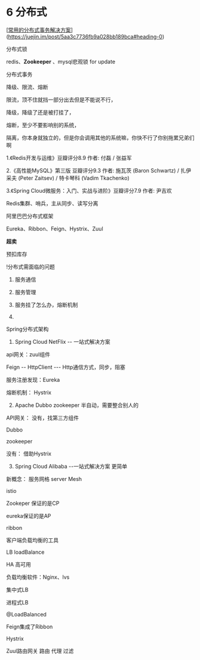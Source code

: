 # 6 分布式

[[常用的分布式事务解决方案](https://juejin.im/post/5aa3c7736fb9a028bb189bca#heading-0)](https://juejin.im/post/5aa3c7736fb9a028bb189bca#heading-0)



分布式锁

redis、**Zookeeper** 、mysql悲观锁 for update



分布式事务



降级、限流、熔断



限流，顶不住就挡一部分出去但是不能说不行，

降级，降级了还是被打挂了，

熔断，至少不要影响别的系统，

隔离，你本身就独立的，但是你会调用其他的系统嘛，你快不行了你别拖累兄弟们啊





1.《Redis开发与运维》豆瓣评分8.9 作者: 付磊 / 张益军



2.《高性能MySQL》第三版 豆瓣评分9.3 作者: 施瓦茨 (Baron Schwartz) / 扎伊采夫 (Peter Zaitsev) / 特卡琴科 (Vadim Tkachenko)



3.《Spring Cloud微服务：入门、实战与进阶》豆瓣评分7.9 作者: 尹吉欢



Redis集群、哨兵，主从同步、读写分离



阿里巴巴分布式框架



Eureka、Ribbon、Feign、Hystrix、Zuul



**超卖**

预扣库存

!分布式需面临的问题

1. 服务通信

2. 服务管理

3. 服务挂了怎么办，熔断机制

4.



Spring分布式架构

1. Spring Cloud NetFlix -- 一站式解决方案

api网关：zuul组件

Feign -- HttpClient --- Http通信方式，同步，阻塞

服务注册发现：Eureka

熔断机制： Hystrix



2. Apache Dubbo zookeeper 半自动，需要整合别人的

API网关： 没有，找第三方组件

Dubbo

zookeeper

没有： 借助Hystrix



3. Spring Cloud Alibaba --一站式解决方案 更简单



新概念： 服务网格  server Mesh

istio





Zookeper 保证的是CP

eureka保证的是AP



ribbon

客户端负载均衡的工具

LB loadBalance



HA 高可用

负载均衡软件：Nginx、lvs



集中式LB

进程式LB

@LoadBalanced



Feign集成了Ribbon



Hystrix



Zuul路由网关 路由 代理 过滤